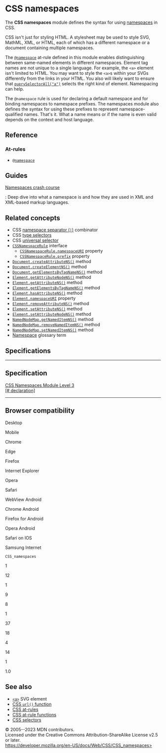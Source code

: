 CSS namespaces
==============

The **CSS namespaces** module defines the syntax for using
[namespaces](https://developer.mozilla.org/en-US/docs/Glossary/Namespace)
in CSS.

CSS isn\'t just for styling HTML. A stylesheet may be used to style SVG,
MathML, XML, or HTML, each of which has a different namespace or a
document containing multiple namespaces.

The [`@namespace`](@namespace.md) at-rule defined in this module enables
distinguishing between same-named elements in different namespaces.
Element tag names are not unique to a single language. For example, the
`<a>` element isn\'t limited to HTML. You may want to style the `<a>`s
within your SVGs differently from the links in your HTML. You also will
likely want to ensure that
[`querySelectorAll("a")`](https://developer.mozilla.org/en-US/docs/Web/API/Document/querySelectorAll)
selects the right kind of element. Namespacing can help.

The `@namespace` rule is used for declaring a default namespace and for
binding namespaces to namespace prefixes. The namespaces module also
defines the syntax for using these prefixes to represent
namespace-qualified names. That\'s it. What a name means or if the name
is even valid depends on the context and host language.

Reference
---------

### At-rules

- [`@namespace`](@namespace.md)

Guides
------

[Namespaces crash course](https://developer.mozilla.org/en-US/docs/Web/SVG/Namespaces_Crash_Course)

:   Deep dive into what a namespace is and how they are used in XML and
    XML-based markup languages.

Related concepts
----------------

- CSS [namespace separator (`|`)](namespace_separator.md) combinator
- CSS [type selectors](type_selectors.md)
- CSS [universal selector](universal_selectors.md)
- [`CSSNamespaceRule`](https://developer.mozilla.org/en-US/docs/Web/API/CSSNamespaceRule)
    interface
  - [`CSSNamespaceRule.namespaceURI`](https://developer.mozilla.org/en-US/docs/Web/API/CSSNamespaceRule/namespaceURI)
        property
  - [`CSSNamespaceRule.prefix`](https://developer.mozilla.org/en-US/docs/Web/API/CSSNamespaceRule/prefix)
        property
- [`Document.createAttributeNS()`](https://developer.mozilla.org/en-US/docs/Web/API/Document/createAttributeNS)
    method
- [`Document.createElementNS()`](https://developer.mozilla.org/en-US/docs/Web/API/Document/createElementNS)
    method
- [`Document.getElementsByTagNameNS()`](https://developer.mozilla.org/en-US/docs/Web/API/Document/getElementsByTagNameNS)
    method
- [`Element.getAttributeNodeNS()`](https://developer.mozilla.org/en-US/docs/Web/API/Element/getAttributeNodeNS)
    method
- [`Element.getAttributeNS()`](https://developer.mozilla.org/en-US/docs/Web/API/Element/getAttributeNS)
    method
- [`Element.getElementsByTagNameNS()`](https://developer.mozilla.org/en-US/docs/Web/API/Element/getElementsByTagNameNS)
    method
- [`Element.hasAttributeNS()`](https://developer.mozilla.org/en-US/docs/Web/API/Element/hasAttributeNS)
    method
- [`Element.namespaceURI`](https://developer.mozilla.org/en-US/docs/Web/API/Element/namespaceURI)
    property
- [`Element.removeAttributeNS()`](https://developer.mozilla.org/en-US/docs/Web/API/Element/removeAttributeNS)
    method
- [`Element.setAttributeNS()`](https://developer.mozilla.org/en-US/docs/Web/API/Element/setAttributeNS)
    method
- [`Element.setAttributeNodeNS()`](https://developer.mozilla.org/en-US/docs/Web/API/Element/setAttributeNodeNS)
    method
- [`NamedNodeMap.getNamedItemNS()`](https://developer.mozilla.org/en-US/docs/Web/API/NamedNodeMap/getNamedItemNS)
    method
- [`NamedNodeMap.removeNamedItemNS()`](https://developer.mozilla.org/en-US/docs/Web/API/NamedNodeMap/removeNamedItemNS)
    method
- [`NamedNodeMap.setNamedItemNS()`](https://developer.mozilla.org/en-US/docs/Web/API/NamedNodeMap/setNamedItemNS)
    method
- [Namespace](https://developer.mozilla.org/en-US/docs/Glossary/Namespace)
    glossary term

Specifications
--------------

  -----------------------------------------------------------------------------

Specification
  -----------------------------------------------------------------------------

  [CSS Namespaces Module Level 3\
  [\#
  declaration]](https://drafts.csswg.org/css-namespaces/#declaration)

  -----------------------------------------------------------------------------

Browser compatibility
---------------------

Desktop

Mobile

Chrome

Edge

Firefox

Internet Explorer

Opera

Safari

WebView Android

Chrome Android

Firefox for Android

Opera Android

Safari on IOS

Samsung Internet

`CSS_namespaces`

1

12

1

9

8

1

37

18

4

14

1

1.0

See also
--------

- [`<a>`](https://developer.mozilla.org/en-US/docs/Web/SVG/Element/a#example)
    SVG element
- [CSS `url()` function](url.md)
- [CSS at-rules](at-rule.md)
- [CSS at-rule functions](at-rule-functions.md)
- [CSS selectors](css_selectors.md)

© 2005--2023 MDN contributors.\
Licensed under the Creative Commons Attribution-ShareAlike License v2.5
or later.\
https://developer.mozilla.org/en-US/docs/Web/CSS/CSS_namespaces>
